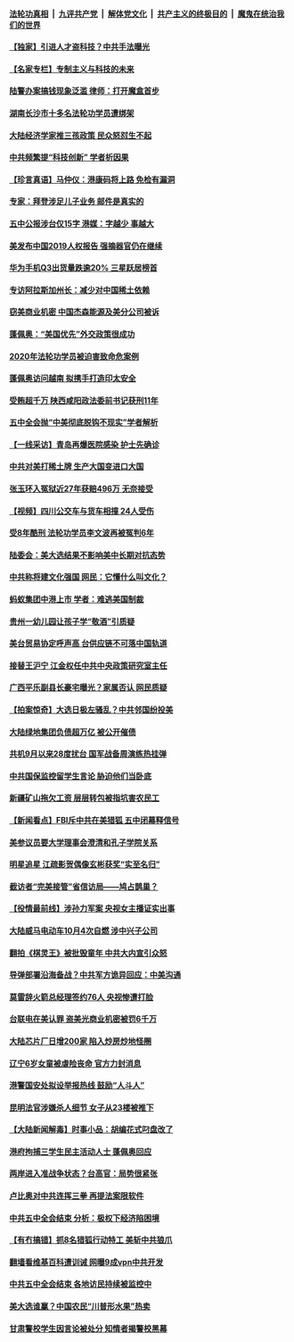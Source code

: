 

####  [法轮功真相](../../../../basic/blob/master/README.md?t=10310531) &nbsp;|&nbsp; [九评共产党](../../../../9ping.md/blob/master/README.md?t=10310531) &nbsp;|&nbsp; [解体党文化](../../../../jtdwh.md/blob/master/README.md?t=10310531)  &nbsp;|&nbsp; [共产主义的终极目的](../../../../gczydzjmd.md/blob/master/README.md?t=10310531) &nbsp;|&nbsp; [魔鬼在统治我们的世界](../../../../mgztzwmdsj.md/blob/master/README.md?t=10310531) 

#### [【独家】引进人才盗科技？中共手法曝光](../pages/nsc413/n12509478.md?t=10310531) 

#### [【名家专栏】专制主义与科技的未来](../pages/nsc413/n12513691.md?t=10310531) 

#### [陆警办案搞钱现象泛滥 律师：打开魔盒首步](../pages/nsc413/n12514405.md?t=10310531) 

#### [湖南长沙市十多名法轮功学员遭绑架](../pages/nsc413/n12514549.md?t=10310531) 

#### [大陆经济学家推三孩政策 民众怒怼生不起](../pages/nsc413/n12514543.md?t=10310531) 

#### [中共频繁提“科技创新” 学者析因果](../pages/nsc413/n12514450.md?t=10310531) 

#### [【珍言真语】马仲仪：港康码将上路 免检有漏洞](../pages/nsc413/n12514422.md?t=10310531) 

#### [专家：拜登涉足儿子业务 邮件是真实的](../pages/nsc413/n12514411.md?t=10310531) 

#### [五中公报涉台仅15字 港媒：字越少 事越大](../pages/nsc413/n12514399.md?t=10310531) 

#### [美发布中国2019人权报告 强摘器官仍在继续](../pages/nsc413/n12514193.md?t=10310531) 

#### [华为手机Q3出货量跌逾20% 三星跃居榜首](../pages/nsc413/n12514054.md?t=10310531) 

#### [专访阿拉斯加州长：减少对中国稀土依赖](../pages/nsc413/n12514183.md?t=10310531) 

#### [窃美商业机密 中国杰森能源及美分公司被诉](../pages/nsc413/n12514237.md?t=10310531) 

#### [蓬佩奥：“美国优先”外交政策很成功](../pages/nsc413/n12514149.md?t=10310531) 

#### [2020年法轮功学员被迫害致命危案例](../pages/nsc413/n12513402.md?t=10310531) 

#### [蓬佩奥访问越南 拟携手打造印太安全](../pages/nsc413/n12513849.md?t=10310531) 

#### [受贿超千万 陕西咸阳政法委前书记获刑11年](../pages/nsc413/n12513490.md?t=10310531) 

#### [五中全会抛“中美彻底脱钩不现实”学者解析](../pages/nsc413/n12513431.md?t=10310531) 

#### [【一线采访】青岛再爆医院感染 护士先确诊](../pages/nsc413/n12513347.md?t=10310531) 

#### [中共对美打稀土牌 生产大国变进口大国](../pages/nsc413/n12513376.md?t=10310531) 

#### [张玉环入冤狱近27年获赔496万 无奈接受](../pages/nsc413/n12513447.md?t=10310531) 

#### [【视频】四川公交车与货车相撞 24人受伤](../pages/nsc413/n12513326.md?t=10310531) 

#### [受8年酷刑 法轮功学员李文波再被冤判6年](../pages/nsc413/n12511570.md?t=10310531) 

#### [陆委会：美大选结果不影响美中长期对抗态势](../pages/nsc413/n12513358.md?t=10310531) 

#### [中共称将建文化强国 网民：它懂什么叫文化？](../pages/nsc413/n12513016.md?t=10310531) 

#### [蚂蚁集团中港上市 学者：难逃美国制裁](../pages/nsc413/n12512873.md?t=10310531) 

#### [贵州一幼儿园让孩子学“敬酒”引质疑](../pages/nsc413/n12512673.md?t=10310531) 

#### [美台贸易协定呼声高 台供应链不可落中国轨道](../pages/nsc413/n12512606.md?t=10310531) 

#### [接替王沪宁 江金权任中共中央政策研究室主任](../pages/nsc413/n12512834.md?t=10310531) 

#### [广西平乐副县长豪宅曝光？家属否认 网民质疑](../pages/nsc413/n12512531.md?t=10310531) 

#### [【拍案惊奇】大选日极左骚乱？中共邻国纷投美](../pages/nsc413/n12512395.md?t=10310531) 

#### [大陆绿地集团负债超万亿 被公开催债](../pages/nsc413/n12512231.md?t=10310531) 


#### [共机9月以来28度扰台 国军战备周演练热挂弹](../pages/nsc413/n12510382.md?t=10310531) 

#### [中共国保监控留学生言论 胁迫他们当卧底](../pages/nsc413/n12512486.md?t=10310531) 

#### [新疆矿山拖欠工资 层层转包被指坑害农民工](../pages/nsc413/n12512298.md?t=10310531) 

#### [【新闻看点】FBI斥中共在美猎狐 五中闭幕释信号](../pages/nsc413/n12511850.md?t=10310531) 

#### [美参议员要大学理事会澄清和孔子学院关系](../pages/nsc413/n12511742.md?t=10310531) 

#### [明星追星 江疏影贺偶像玄彬获奖“实至名归”](../pages/nsc413/n12512090.md?t=10310531) 

#### [截访者“完美接管”省信访局——鸠占鹊巢？](../pages/nsc413/n12512006.md?t=10310531) 

#### [【役情最前线】涉孙力军案 央视女主播证实出事](../pages/nsc413/n12511777.md?t=10310531) 

#### [大陆威马电动车10月4次自燃 涉中兴子公司](../pages/nsc413/n12511984.md?t=10310531) 

#### [翻拍《棋灵王》被批毁童年 中共大内宣引众怒](../pages/nsc413/n12511870.md?t=10310531) 

#### [导弹部署沿海备战？中共军方诡异回应：中美沟通](../pages/nsc413/n12511893.md?t=10310531) 

#### [莫雷辞火箭总经理签约76人 央视惨遭打脸](../pages/nsc413/n12511847.md?t=10310531) 

#### [台联电在美认罪 盗美光商业机密被罚6千万](../pages/nsc413/n12511782.md?t=10310531) 

#### [大陆芯片厂日增200家 陷入炒房炒地怪圈](../pages/nsc413/n12511661.md?t=10310531) 

#### [辽宁6岁女童被虐险丧命 官方力封消息](../pages/nsc413/n12511599.md?t=10310531) 

#### [港警国安处拟设举报热线 鼓励“人斗人”](../pages/nsc413/n12511576.md?t=10310531) 

#### [昆明法官涉嫌杀人细节 女子从23楼被推下](../pages/nsc413/n12511628.md?t=10310531) 

#### [【大陆新闻解毒】时事小品：胡编花式叼盘改了](../pages/nsc413/n12512579.md?t=10310531) 

#### [港府拘捕三学生民主活动人士 蓬佩奥回应](../pages/nsc413/n12511620.md?t=10310531) 

#### [两岸进入准战争状态？台高官：局势很紧张](../pages/nsc413/n12511135.md?t=10310531) 

#### [卢比奥对中共连挥三拳 再提法案限软件](../pages/nsc413/n12511510.md?t=10310531) 

#### [中共五中全会结束 分析：极权下经济陷困境](../pages/nsc413/n12511260.md?t=10310531) 

#### [【有冇搞错】抓8名猎狐行动特工 美斩中共狼爪](../pages/nsc413/n12511407.md?t=10310531) 

#### [翻墙看维基百科遭训诫 网曝9成vpn中共开发](../pages/nsc413/n12511247.md?t=10310531) 

#### [中共五中全会结束 各地访民持续被监控中](../pages/nsc413/n12511119.md?t=10310531) 

#### [美大选谁赢？中国农民“川普形水果”热卖](../pages/nsc413/n12511300.md?t=10310531) 

#### [甘肃警校学生因言论被处分 知情者揭警校黑幕](../pages/nsc413/n12511069.md?t=10310531) 


